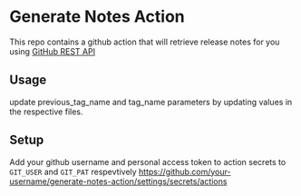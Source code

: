 # Generate Notes Action
This repo contains a github action that will retrieve release notes for you using [GitHub REST API](https://docs.github.com/en/rest/reference/releases#generate-release-notes-content-for-a-release)

## Usage
update previous_tag_name and tag_name parameters by updating values in the respective files.

## Setup
Add your github username and personal access token to action secrets to `GIT_USER` and `GIT_PAT` respevtively 
https://github.com/your-username/generate-notes-action/settings/secrets/actions